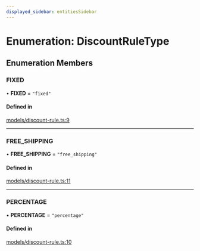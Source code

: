 ```yaml
---
displayed_sidebar: entitiesSidebar
---
```


# Enumeration: DiscountRuleType

## Enumeration Members

### FIXED

• **FIXED** = ``"fixed"``

#### Defined in

[models/discount-rule.ts:9](https://github.com/medusajs/medusa/blob/0b0d50b47/packages/medusa/src/models/discount-rule.ts#L9)

___

### FREE\_SHIPPING

• **FREE\_SHIPPING** = ``"free_shipping"``

#### Defined in

[models/discount-rule.ts:11](https://github.com/medusajs/medusa/blob/0b0d50b47/packages/medusa/src/models/discount-rule.ts#L11)

___

### PERCENTAGE

• **PERCENTAGE** = ``"percentage"``

#### Defined in

[models/discount-rule.ts:10](https://github.com/medusajs/medusa/blob/0b0d50b47/packages/medusa/src/models/discount-rule.ts#L10)
